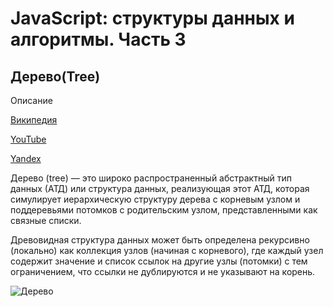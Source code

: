 # JavaScript: структуры данных и алгоритмы. Часть 3

## Дерево(Tree)

Описание

[Википедия](https://ru.wikipedia.org/wiki/%D0%94%D0%B5%D1%80%D0%B5%D0%B2%D0%BE_(%D1%81%D1%82%D1%80%D1%83%D0%BA%D1%82%D1%83%D1%80%D0%B0_%D0%B4%D0%B0%D0%BD%D0%BD%D1%8B%D1%85))

[YouTube](https://www.youtube.com/watch?v=0BUX_PotA4c)

[Yandex](https://www.youtube.com/watch?v=lEJzqHgyels)


Дерево (tree) — это широко распространенный абстрактный тип данных (АТД) или структура данных, реализующая этот АТД, которая симулирует иерархическую структуру дерева с корневым узлом и поддеревьями потомков с родительским узлом, представленными как связные списки.

Древовидная структура данных может быть определена рекурсивно (локально) как коллекция узлов (начиная с корневого), где каждый узел содержит значение и список ссылок на другие узлы (потомки) с тем ограничением, что ссылки не дублируются и не указывают на корень.


![Дерево](https://habrastorage.org/r/w1560/webt/ty/q7/ms/tyq7mst4eh5zamh5dy9l7lnvqr4.png)

